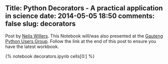 Title: Python Decorators - A practical application in science
date: 2014-05-05 18:50
comments: false
slug: decorators
---

<!-- PELICAN_BEGIN_SUMMARY -->
Post by [Nelis Willers](https://github.com/NelisW/PythonNotesToSelf/edit/master/decorators.ipynb#). This Notebook will/was also presented at the [Gauteng Python Users Group](https://github.com/gautengpug/planning/blob/master/17_May_2014.md). Follow the link at the end of this post to ensure you have the latest workbook.



<!-- PELICAN_END_SUMMARY -->

{% notebook decorators.ipynb cells[0:] %}

	